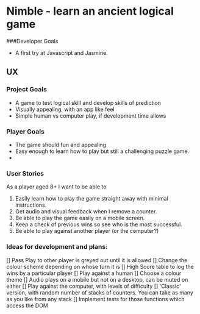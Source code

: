 # Nimble - learn an ancient logical game

###Developer Goals
* A first try at Javascript and Jasmine.

## UX
### Project Goals
* A game to test logical skill and develop skills of prediction
* Visually appealing, with an app like feel
* Simple human vs computer play, if development time allows

### Player Goals
* The game should fun and appealing
* Easy enough to learn how to play but still a challenging puzzle game.
* 
### User Stories
As a player aged 8+ I want to be able to
1. Easily learn how to play the game straight away with minimal instructions.
2. Get audio and visual feedback when I remove a counter.
3. Be able to play the game easily on a mobile screen.
4. Keep a check of previous wins so see who is the most successful.
5. Be able to play against another player (or the computer?)


### Ideas for development and plans:

[] Pass Play to other player is greyed out until it is allowed
[] Change the colour scheme depending on whose turn it is
[] High Score table to log the wins by a particular player
[] Play against a human
[] Choose a colour theme
[] Audio plays on a mobile but not on a desktop, can be muted on either
[] Play against the computer, with levels of difficulty
[] 'Classic' version, with random number of stacks of counters. You can take as many as you like from any stack
[] Implement tests for those functions which access the DOM